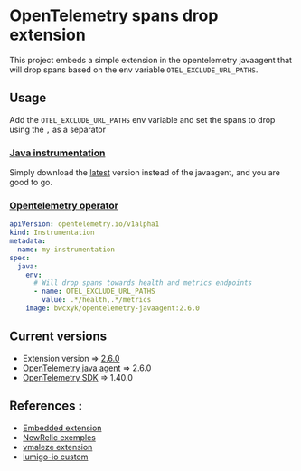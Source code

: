# OpenTelemetry spans drop extension

This project embeds a simple extension in the opentelemetry javaagent that will drop spans based on the env variable `OTEL_EXCLUDE_URL_PATHS`.

## Usage

Add the `OTEL_EXCLUDE_URL_PATHS` env variable and set the spans to drop using the `,` as a separator

### [Java instrumentation](https://opentelemetry.io/docs/instrumentation/java/automatic/)
Simply download the [latest](https://github.com/bwcxyk/opentelemetry-java-extension/releases) version instead of the javaagent, and you are good to go.  


### [Opentelemetry operator](https://github.com/open-telemetry/opentelemetry-operator#use-customized-or-vendor-instrumentation)

```yaml
apiVersion: opentelemetry.io/v1alpha1
kind: Instrumentation
metadata:
  name: my-instrumentation
spec:
  java:
    env:
      # Will drop spans towards health and metrics endpoints
      - name: OTEL_EXCLUDE_URL_PATHS
        value: .*/health,.*/metrics
    image: bwcxyk/opentelemetry-javaagent:2.6.0
```

## Current versions
* Extension version => [2.6.0](https://github.com/bwcxyk/opentelemetry-java-extension/releases)
* [OpenTelemetry java agent](https://github.com/open-telemetry/opentelemetry-java-instrumentation) => 2.6.0
* [OpenTelemetry SDK](https://github.com/open-telemetry/opentelemetry-java) => 1.40.0

## References :
* [Embedded extension](https://github.com/open-telemetry/opentelemetry-java-instrumentation/blob/main/examples/extension/README.md#embed-extensions-in-the-opentelemetry-agent)
* [NewRelic exemples](https://github.com/newrelic/newrelic-opentelemetry-examples)
* [vmaleze extension](https://github.com/vmaleze/opentelemetry-java-ignore-spans)
* [lumigo-io custom](https://github.com/lumigo-io/opentelemetry-java-distro/blob/main/custom)
